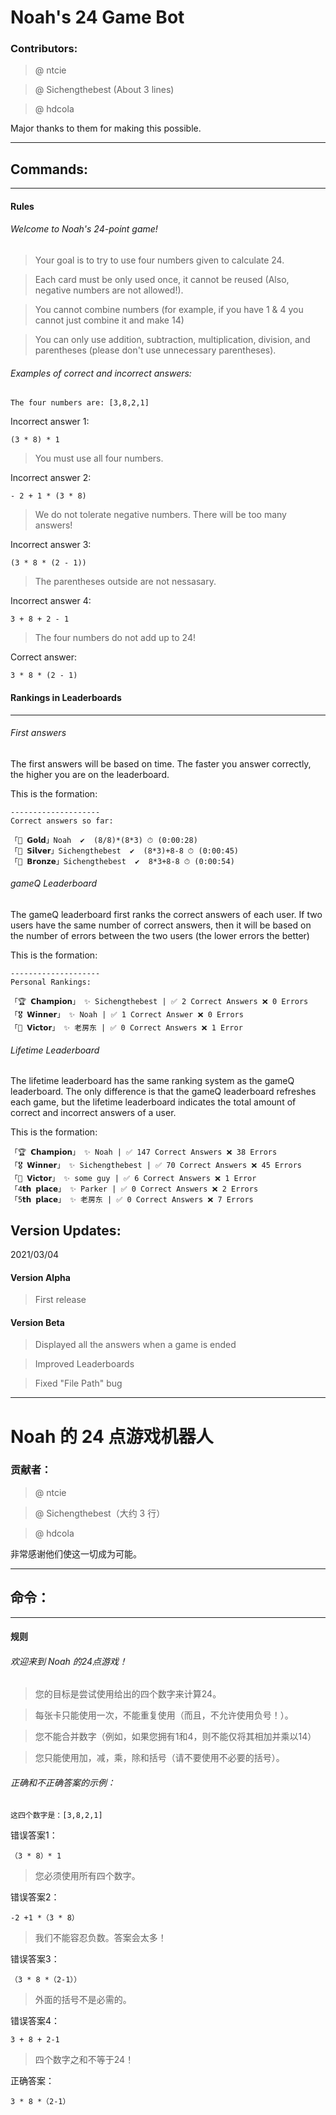 # Noah's 24 Game Bot

### Contributors:

> @ ntcie 

> @ Sichengthebest (About 3 lines) 

> @ hdcola

Major thanks to them for making this possible.

--------------

## Commands:

--------------

#### Rules

###### Welcome to Noah's 24-point game!
    
> Your goal is to try to use four numbers given to calculate 24.

> Each card must be only used once, it cannot be reused (Also, negative numbers are not allowed!). 

> You cannot combine numbers (for example, if you have 1 & 4 you cannot just combine it and make 14)

> You can only use addition, subtraction, multiplication, division, and parentheses (please don't use unnecessary parentheses).

###### Examples of correct and incorrect answers:
    
    The four numbers are: [3,8,2,1]

Incorrect answer 1:

    (3 * 8) * 1

> You must use all four numbers.

Incorrect answer 2:

    - 2 + 1 * (3 * 8)

> We do not tolerate negative numbers. There will be too many answers!

Incorrect answer 3:

    (3 * 8 * (2 - 1))

> The parentheses outside are not nessasary.

Incorrect answer 4:

    3 + 8 + 2 - 1

> The four numbers do not add up to 24!

Correct answer: 

    3 * 8 * (2 - 1)

#### Rankings in Leaderboards

--------------

###### First answers

The first answers will be based on time. The faster you answer correctly, the higher you are on the leaderboard.

This is the formation:

    --------------------
    Correct answers so far:

    「🥇 𝗚𝗼𝗹𝗱」Noah  ✔︎  (8/8)*(8*3) ⏱ (0:00:28)
    「🥈 𝗦𝗶𝗹𝘃𝗲𝗿」Sichengthebest  ✔︎  (8*3)+8-8 ⏱ (0:00:45)
    「🥉 𝗕𝗿𝗼𝗻𝘇𝗲」Sichengthebest  ✔︎  8*3+8-8 ⏱ (0:00:54)

###### gameQ Leaderboard

The gameQ leaderboard first ranks the correct answers of each user. If two users have the same number of correct answers, then it will be based on the number of errors between the two users (the lower errors the better)

This is the formation:

    --------------------
    Personal Rankings:

    「🏆 𝗖𝗵𝗮𝗺𝗽𝗶𝗼𝗻」 ✨ Sichengthebest | ✅ 2 Correct Answers ❌ 0 Errors
    「🎖 𝗪𝗶𝗻𝗻𝗲𝗿」 ✨ Noah | ✅ 1 Correct Answer ❌ 0 Errors
    「🏅 𝗩𝗶𝗰𝘁𝗼𝗿」 ✨ 老房东 | ✅ 0 Correct Answers ❌ 1 Error

###### Lifetime Leaderboard

The lifetime leaderboard has the same ranking system as the gameQ leaderboard. The only difference is that the gameQ leaderboard refreshes each game, but the lifetime leaderboard indicates the total amount of correct and incorrect answers of a user.

This is the formation:

    「🏆 𝗖𝗵𝗮𝗺𝗽𝗶𝗼𝗻」 ✨ Noah | ✅ 147 Correct Answers ❌ 38 Errors
    「🎖 𝗪𝗶𝗻𝗻𝗲𝗿」 ✨ Sichengthebest | ✅ 70 Correct Answers ❌ 45 Errors
    「🏅 𝗩𝗶𝗰𝘁𝗼𝗿」 ✨ some guy | ✅ 6 Correct Answers ❌ 1 Error
    「4𝘁𝗵 𝗽𝗹𝗮𝗰𝗲」 ✨ Parker | ✅ 0 Correct Answers ❌ 2 Errors
    「5𝘁𝗵 𝗽𝗹𝗮𝗰𝗲」 ✨ 老房东 | ✅ 0 Correct Answers ❌ 7 Errors

## Version Updates:

2021/03/04

#### Version Alpha

> First release

#### Version Beta

> Displayed all the answers when a game is ended

> Improved Leaderboards

> Fixed "File Path" bug

----------------

# Noah 的 24 点游戏机器人

### 贡献者：

> @ ntcie

> @ Sichengthebest（大约 3 行）

> @ hdcola

非常感谢他们使这一切成为可能。

--------------

## 命令：

--------------

#### 规则

###### 欢迎来到 Noah 的24点游戏！
    
>您的目标是尝试使用给出的四个数字来计算24。

>每张卡只能使用一次，不能重复使用（而且，不允许使用负号！）。

>您不能合并数字（例如，如果您拥有1和4，则不能仅将其相加并乘以14）

>您只能使用加，减，乘，除和括号（请不要使用不必要的括号）。

###### 正确和不正确答案的示例：
    
    这四个数字是：[3,8,2,1]

错误答案1：

    （3 * 8）* 1

>您必须使用所有四个数字。

错误答案2：

    -2 +1 *（3 * 8）

>我们不能容忍负数。答案会太多！

错误答案3：

    （3 * 8 *（2-1））

>外面的括号不是必需的。

错误答案4：

    3 + 8 + 2-1

>四个数字之和不等于24！

正确答案：

    3 * 8 *（2-1）

<!-- ####排行榜中的排名

--------------

######第一个答案

第一个答案将基于时间。您正确回答的速度越快，您在排行榜上的排名就越高。

这是形成的：

    --------------------
    到目前为止的正确答案：

    「🥇𝗚𝗼𝗹𝗱」Noah ✔︎（8 / 8）*（8 * 3）⏱（0:00:28）
    「🥈」Sichengthebest ✔︎（8 * 3）+ 8 - 8 ⏱（0:00:45）
    「🥉」Sichengthebest ✔︎ 8 * 3 + 8 - 8 ⏱（0:00:54）

###### gameQ排行榜 -->

<!-- 
gameQ排行榜首先对每个用户的正确答案进行排名。如果两个用户的正确答案数相同，则将基于两个用户之间的错误数（错误越小越好）

这是形成的：

    --------------------
    个人排名：

    「🏆」𝗖𝗵𝗮𝗺𝗽𝗶𝗼𝗻 Sichengthebest | ✅ 2 个正确答案 ❌ 0 个错误
    「🎖𝗪𝗶𝗻𝗻𝗲𝗿」✨ 诺亚| Correct 1个正确答案❌0个错误
    “🏅房”✨老房东| ✅0个正确答案❌1个错误

######终生排行榜

终身排行榜的排名系统与gameQ排行榜相同。唯一的区别是gameQ排行榜刷新了每个游戏，但是生命周期排行榜指示了用户正确和不正确答案的总数。

这是形成的：

    「🏆𝗖𝗵𝗮𝗺𝗽𝗶𝗼𝗻」✨诺亚| ✅147个正确答案❌38个错误
    「🎖」𝗪𝗶𝗻𝗻𝗲𝗿Sichengthebest | Correct 70个正确答案❌45个错误
    「🏅𝗩𝗶𝗰𝘁𝗼𝗿」✨某人| ✅6个正确答案❌1个错误
    「4𝘁𝗵」𝗽𝗹𝗮𝗰𝗲Parker | ✅0个正确答案❌2个错误
    “5𝘁𝗵𝗽𝗹𝗮𝗰𝗲”✨老房东| ✅0个正确答案❌7个错误

##版本更新：

2021/03/04

####版本Alpha

>第一版 -->
